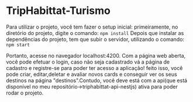 # TripHabittat-Turismo

Para utilizar o projeto, você tem fazer o setup inicial: primeiramente, no diretório do projeto, digite o comando: 
`npm install`
Depois que instalar as dependências do projeto, tem que subir o servidor, utilizando o comando: 
`npm start`

Portanto, acesse no navegador localhost:4200. Com a página web aberta, você pode efetuar o login, caso não seja cadastrado vá a página de cadastro e registre-se para poder ter acesso a aplicação! feito isso, você pode criar, editar,deletar e avaliar novos cards e conseguir ver os seus destinos na página "destinos".Contudo, você deve está com a api(que está disponível no meu repositório->triphabittat-api-nestjs) ativa para poder rodar o projeto.
